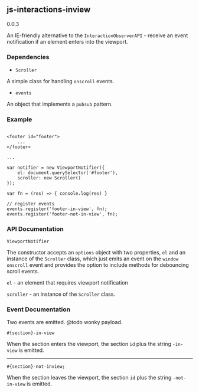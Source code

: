 ## js-interactions-inview

0.0.3

An IE-friendly alternative to the `InteractionObserverAPI` - receive an event notification if an element enters into the viewport.

### Dependencies

- `Scroller`

A simple class for handling `onscroll` events.

- `events`

An object that implements a `pubsub` pattern. 

### Example

```

<footer id="footer">
    ...
</footer>

...

var notifier = new ViewportNotifier({
    el: document.querySelector('#footer'),
    scroller: new Scroller()
});

var fn = (res) => { console.log(res) }

// register events
events.register('footer-in-view', fn);
events.register('footer-not-in-view', fn);

```


### API Documentation

```
ViewportNotifier
```

The constructor accepts an `options` object with two properties, `el` and an instance of the `Scroller` class, which just emits an event on the `window` `onscroll` event and provides the option to include methods for debouncing scroll events. 


`el` - an element that requires viewport notification

`scroller` - an instance of the `Scroller` class. 


### Event Documentation

Two events are emitted. @todo wonky payload.

```
#{section}-in-view
```

When the section enters the viewport, the section `id` plus the string `-in-view` is emitted.

---


```
#{section}-not-inview;
```

When the section leaves the viewport, the section `id` plus the string `-not-in-view` is emitted.

